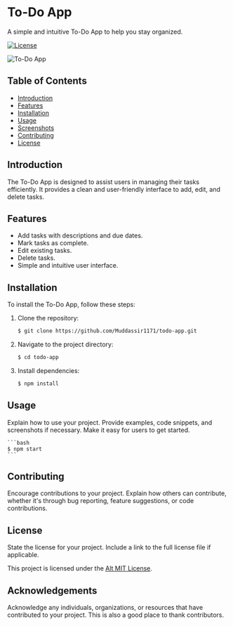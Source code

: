 # To-Do App

A simple and intuitive To-Do App to help you stay organized.

[![License](https://img.shields.io/badge/License-MIT-blue.svg)](LICENSE)

![To-Do App](https://cdn.dribbble.com/users/332157/screenshots/4739703/todolistdribbble.gif)

## Table of Contents

- [Introduction](#introduction)
- [Features](#features)
- [Installation](#installation)
- [Usage](#usage)
- [Screenshots](#screenshots)
- [Contributing](#contributing)
- [License](#license)

## Introduction

The To-Do App is designed to assist users in managing their tasks efficiently. It provides a clean and user-friendly interface to add, edit, and delete tasks.

## Features

- Add tasks with descriptions and due dates.
- Mark tasks as complete.
- Edit existing tasks.
- Delete tasks.
- Simple and intuitive user interface.

## Installation

To install the To-Do App, follow these steps:

1. Clone the repository:

   ```bash
   $ git clone https://github.com/Muddassir1171/todo-app.git

2. Navigate to the project directory:

   ```bash
   $ cd todo-app

3. Install dependencies:

   ```bash
   $ npm install


## Usage

Explain how to use your project. Provide examples, code snippets, and screenshots if necessary. Make it easy for users to get started.

    ```bash
    $ npm start
    ```
## Contributing

Encourage contributions to your project. Explain how others can contribute, whether it's through bug reporting, feature suggestions, or code contributions.

## License

State the license for your project. Include a link to the full license file if applicable.

This project is licensed under the [Alt MIT License](https://opensource.org/license/mit).

## Acknowledgements

Acknowledge any individuals, organizations, or resources that have contributed to your project. This is also a good place to thank contributors.